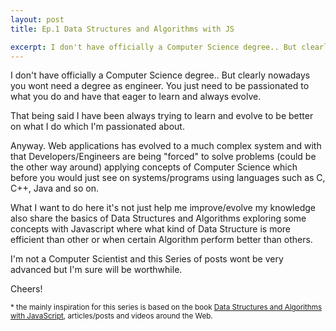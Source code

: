 ```yaml
---
layout: post
title: Ep.1 Data Structures and Algorithms with JS

excerpt: I don't have officially a Computer Science degree.. But clearly nowadays you wont need a degree as engineer. You just need to be passionated to what you do and have that eager to learn and always evolve.
---
```


I don't have officially a Computer Science degree.. But clearly nowadays you wont need a degree as engineer. You just need to be passionated to what you do and have that eager to learn and always evolve.

That being said I have been always trying to learn and evolve to be better on what I do which I'm passionated about.

Anyway. Web applications has evolved to a much complex system and with that Developers/Engineers are being "forced" to solve problems (could be the other way around) applying concepts of Computer Science which before you would just see on systems/programs using languages such as C, C++, Java and so on.

What I want to do here it's not just help me improve/evolve my knowledge also share the basics of Data Structures and Algorithms exploring some concepts with Javascript where what kind of Data Structure is more efficient than other or when certain Algorithm perform better than others.

I'm not a Computer Scientist and this Series of posts wont be very advanced but I'm sure will be worthwhile.

Cheers!

<small>* the mainly inspiration for this series is based on the book <a href="http://www.amazon.com/Structures-Algorithms-JavaScript-Michael-McMillan/dp/1449364934/ref=sr_1_1?ie=UTF8&qid=1407385377&sr=8-1&keywords=data+structures+and+algorithms+in+javascript" title="Data Structures and Algorithms with JavaScript" target="_blank">Data Structures and Algorithms with JavaScript</a>, articles/posts and videos around the Web.</small>